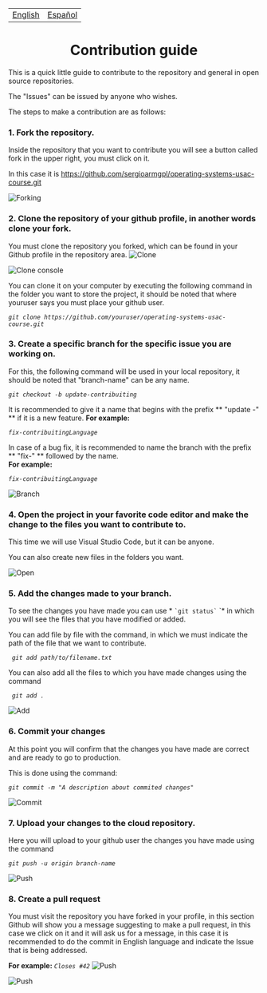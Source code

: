 <center>
    <table>
        <tr>
            <td><a href="./CONTRIBUTING.md"> English </a></td>
            <td><a href="./CONTRIBUTING-ES.md"> Español </a></td>
        </tr>
    </table>
</center>

<center> <h1>Contribution guide</h1> </center>
This is a quick little guide to contribute to the repository and general in open source repositories.

The "Issues" can be issued by anyone who wishes.

The steps to make a contribution are as follows:

### 1. Fork the repository.
Inside the repository that you want to contribute you will see a button called fork in the upper right, you must click on it.

In this case it is https://github.com/sergioarmgpl/operating-systems-usac-course.git

![Forking](images/fork.png)

### 2. Clone the repository of your github profile, in another words clone your fork.
You must clone the repository you forked, which can be found in your Github profile in the repository area.
![Clone](images/clone.png)  

![Clone console](images/clone-console.png)

You can clone it on your computer by executing the following command in the folder you want to store the project, it should be noted that where youruser says you must place your github user.

_```git clone https://github.com/youruser/operating-systems-usac-course.git```_

### 3. Create a specific branch for the specific issue you are working on.  
For this, the following command will be used in your local repository, it should be noted that "branch-name" can be any name.

*```git checkout -b update-contribuiting```*  

It is recommended to give it a name that begins with the prefix ** "update -" ** if it is a new feature.
**For example:**

*```fix-contribuitingLanguage ```*

In case of a bug fix, it is recommended to name the branch with the prefix ** "fix-" ** followed by the name.  
**For example:**

*```fix-contribuitingLanguage ```*

![Branch](images/branch-console.png)

### 4. Open the project in your favorite code editor and make the change to the files you want to contribute to.
This time we will use Visual Studio Code, but it can be anyone.

You can also create new files in the folders you want.

![Open](images/open.png)


### 5. Add the changes made to your branch.
To see the changes you have made you can use * `` `git status` `` `* in which you will see the files that you have modified or added.

You can add file by file with the command, in which we must indicate the path of the file that we want to contribute.

*``` git add path/to/filename.txt```*

You can also add all the files to which you have made changes using the command

*``` git add .```*

![Add](images/add.png)

### 6. Commit your changes
At this point you will confirm that the changes you have made are correct and are ready to go to production.

This is done using the command:

*```git commit -m "A description about commited changes"```*

![Commit](images/commit.png)

### 7. Upload your changes to the cloud repository.

Here you will upload to your github user the changes you have made using the command

*```git push -u origin branch-name```*

![Push](images/push.png)

### 8. Create a pull request
You must visit the repository you have forked in your profile, in this section Github will show you a message suggesting to make a pull request, in this case we click on it and it will ask us for a message, in this case it is recommended to do the commit in English language and indicate the Issue that is being addressed.

**For example:**
_```Closes #42```_
![Push](images/pull-message.png)  

![Push](images/pull.png)

